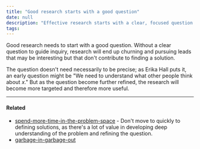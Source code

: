 ```yaml
---
title: "Good research starts with a good question"
date: null
description: "Effective research starts with a clear, focused question that guides inquiry and helps find solutions, making the process more targeted and valuable."
tags:
---
```


Good research needs to start with a good question. Without a clear question to guide inquiry, research will end up churning and pursuing leads that may be interesting but that don't contribute to finding a solution.

The question doesn't need necessarily to be precise; as Erika Hall puts it, an early question might be "We need to understand what other people think about _x_." But as the question become further refined, the research will become more targeted and therefore more useful.

---

#### Related

- [spend-more-time-in-the-problem-space]() - Don't move to quickly to defining solutions, as there's a lot of value in developing deep understanding of the problem and refining the question.
- [garbage-in-garbage-out]()
